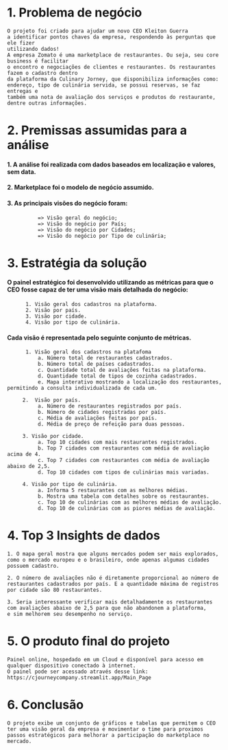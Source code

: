 # 1. Problema de negócio
    O projeto foi criado para ajudar um novo CEO Kleiton Guerra
    a identificar pontos chaves da empresa, respondendo às perguntas que ele fizer
    utilizando dados!
    A empresa Zomato é uma marketplace de restaurantes. Ou seja, seu core business é facilitar 
    o encontro e negociações de clientes e restaurantes. Os restaurantes fazem o cadastro dentro 
    da plataforma da Culinary Jorney, que disponibiliza informações como:
    endereço, tipo de culinária servida, se possui reservas, se faz entregas e 
    também uma nota de avaliação dos serviços e produtos do restaurante, dentre outras informações.
    
# 2. Premissas assumidas para a análise
####      1. A análise foi realizada com dados baseados em localização e valores, sem data.
####      2. Marketplace foi o modelo de negócio assumido.
####      3. As principais visões do negócio foram: 
              => Visão geral do negócio; 
              => Visão do negócio por País;
              => Visão do negócio por Cidades;
              => Visão do negócio por Tipo de culinária;
    
# 3. Estratégia da solução
####    O painel estratégico foi desenvolvido utilizando as métricas para que o CEO fosse capaz de ter uma visão mais detalhada do negócio:
          1. Visão geral dos cadastros na plataforma.
          2. Visão por país.
          3. Visão por cidade.
          4. Visão por tipo de culinária.
    
####    Cada visão é representada pelo seguinte conjunto de métricas.
          1. Visão geral dos cadastros na platafoma
              a. Número total de restaurantes cadastrados.
              b. Número total de países cadastrados.
              c. Quantidade total de avaliações feitas na plataforma.
              d. Quantidade total de tipos de cozinha cadastrados.
              e. Mapa interativo mostrando a localização dos restaurantes, permitindo a consulta individualizada de cada um.
            
         2.  Visão por país.
              a. Número de restaurantes registrados por país.
              b. Número de cidades registradas por país.
              c. Média de avaliações feitas por país.
              d. Média de preço de refeição para duas pessoas.

         3. Visão por cidade.
              a. Top 10 cidades com mais restaurantes registrados.
              b. Top 7 cidades com restaurantes com média de avaliação acima de 4.
              c. Top 7 cidades com restaurantes com média de avaliação abaixo de 2,5.
              d. Top 10 cidades com tipos de culinárias mais variadas.

         4. Visão por tipo de culinária.
              a. Informa 5 restaurantes com as melhores médias.
              b. Mostra uma tabela com detalhes sobre os restaurantes.
              c. Top 10 de culinárias com as melhores médias de avaliação. 
              d. Top 10 de culinárias com as piores médias de avaliação.

# 4. Top 3 Insights de dados
    1. O mapa geral mostra que alguns mercados podem ser mais explorados, como o mercado europeu e o brasileiro, onde apenas algumas cidades possuem cadastro. 
        
    2. O número de avaliações não é diretamente proporcional ao número de restaurantes cadastrados por país. E a quantidade máxima de registros
    por cidade são 80 restaurantes. 
    
    3. Seria interessante verificar mais detalhadamente os restaurantes com avaliações abaixo de 2,5 para que não abandonem a plataforma, 
    e sim melhorem seu desempenho no serviço.

# 5. O produto final do projeto
    Painel online, hospedado em um Cloud e disponível para acesso em qualquer dispositivo conectado à internet.
    O painel pode ser acessado através desse link: https://cjourneycompany.streamlit.app/Main_Page
    
# 6. Conclusão
    O projeto exibe um conjunto de gráficos e tabelas que permitem o CEO ter uma visão geral da empresa e movimentar o time para proximos
    passos estratégicos para melhorar a participação do marketplace no mercado. 
